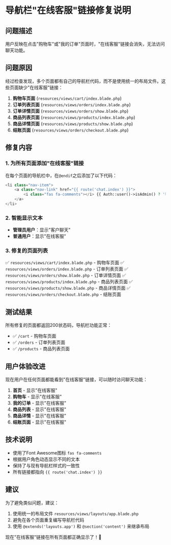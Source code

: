 # 导航栏"在线客服"链接修复说明

## 问题描述
用户反映在点击"购物车"或"我的订单"页面时，"在线客服"链接会消失，无法访问聊天功能。

## 问题原因
经过检查发现，多个页面都有自己的导航栏代码，而不是使用统一的布局文件。这些页面缺少"在线客服"链接：

1. **购物车页面** (`resources/views/cart/index.blade.php`)
2. **订单列表页面** (`resources/views/orders/index.blade.php`)
3. **订单详情页面** (`resources/views/orders/show.blade.php`)
4. **商品列表页面** (`resources/views/products/index.blade.php`)
5. **商品详情页面** (`resources/views/products/show.blade.php`)
6. **结账页面** (`resources/views/orders/checkout.blade.php`)

## 修复内容

### 1. 为所有页面添加"在线客服"链接
在每个页面的导航栏中，在`@endif`之后添加了以下代码：

```php
<li class="nav-item">
    <a class="nav-link" href="{{ route('chat.index') }}">
        <i class="fas fa-comments"></i> {{ Auth::user()->isAdmin() ? '客户聊天' : '在线客服' }}
    </a>
</li>
```

### 2. 智能显示文本
- **管理员用户**：显示"客户聊天"
- **普通用户**：显示"在线客服"

### 3. 修复的页面列表
✅ `resources/views/cart/index.blade.php` - 购物车页面
✅ `resources/views/orders/index.blade.php` - 订单列表页面
✅ `resources/views/orders/show.blade.php` - 订单详情页面
✅ `resources/views/products/index.blade.php` - 商品列表页面
✅ `resources/views/products/show.blade.php` - 商品详情页面
✅ `resources/views/orders/checkout.blade.php` - 结账页面

## 测试结果
所有修复的页面都返回200状态码，导航栏功能正常：
- ✅ `/cart` - 购物车页面
- ✅ `/orders` - 订单列表页面
- ✅ `/products` - 商品列表页面

## 用户体验改进
现在用户在任何页面都能看到"在线客服"链接，可以随时访问聊天功能：

1. **首页** - 显示"在线客服"
2. **购物车** - 显示"在线客服"
3. **我的订单** - 显示"在线客服"
4. **商品列表** - 显示"在线客服"
5. **商品详情** - 显示"在线客服"
6. **结账页面** - 显示"在线客服"

## 技术说明
- 使用了Font Awesome图标 `fas fa-comments`
- 根据用户角色动态显示不同的文本
- 保持了与现有导航栏样式的一致性
- 所有链接都指向 `{{ route('chat.index') }}`

## 建议
为了避免类似问题，建议：
1. 使用统一的布局文件 `resources/views/layouts/app.blade.php`
2. 避免在各个页面重复编写导航栏代码
3. 使用 `@extends('layouts.app')` 和 `@section('content')` 来继承布局

现在"在线客服"链接在所有页面都正确显示了！🎉 